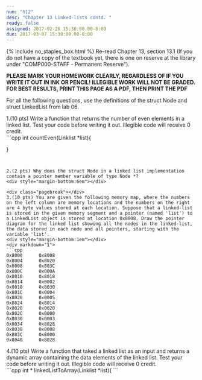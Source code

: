 ```yaml
---
num: "h12"
desc: "Chapter 13 Linked-lists contd. "
ready: false
assigned: 2017-02-28 15:30:00.00-8:00
due: 2017-03-07 15:30:00.00-8:00
---
```

{% include no_staples_box.html %}
Re-read Chapter 13, section 13.1 (If you do not have a copy of the textbook yet, there is one on reserve at the library under "COMP000-STAFF - Permanent Reserve"). 

<b>PLEASE MARK YOUR HOMEWORK CLEARLY, REGARDLESS OF IF YOU WRITE IT OUT IN INK OR PENCIL! ILLEGIBLE WORK WILL NOT BE GRADED. <br/>
FOR BEST RESULTS, PRINT THIS PAGE AS A PDF, THEN PRINT THE PDF</b>

For all the following questions, use the definitions of the struct Node and struct LinkedList from lab 06.
<div style="margin-bottom:1em"></div>
1.(10 pts) Write a function that returns the number of even elements in a linked list. Test your code before writing it out. Illegible code will receive 0 credit.
<div markdown="1">
```cpp
int countEven(Linklist *list){
	
















}
```


2.(2 pts) Why does the struct Node in a linked list implementation contain a pointer member variable of type Node *?
<div style="margin-bottom:6em"></div>

<div class="pagebreak"></div>
3.(10 pts) You are given the following memory map, where the numbers on the left column are memory locations and the numbers on the right are 4 byte values stored at each location. Suppose that a linked-list is stored in the given memory segment and a pointer (named 'list') to a LinkedList object is stored at location 0x8008. Draw the pointer diagram for the linked list showing all the nodes in the linked-list, the data stored in each node and all pointers, starting with the variable 'list'. 
<div style="margin-bottom:1em"></div> 
<div markdown="1">
```cpp
0x8000		0x8008
0x8004		0x8020
0x8008		0x803C
0x800C		0x000A
0x8010		0x8018
0x8014		0x0002
0x8018		0x8030
0x801C		0x0004
0x8020		0x0005
0x8024		0x8014
0x8028		0x0020
0x802C		0x0000
0x8030		0x0003
0x8034		0x8028
0x8038		0x8008
0x803C		0x8000
0x8040		0x8028
```
<div style="margin-bottom:1em"></div> 
4.(10 pts) Write a function that taked a linked list as an input and returns a dynamic array containing the data elements of the linked list. Test your code before writing it out. Illegible code will receive 0 credit.
<div markdown="1">
```cpp
int * linkedListToArray(Linklist *list){
```

